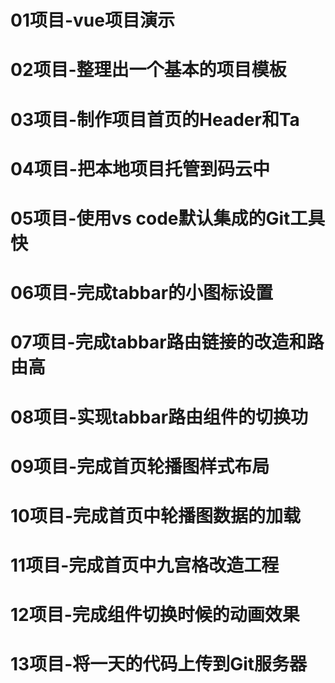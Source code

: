 # 01项目-vue项目演示
# 02项目-整理出一个基本的项目模板
# 03项目-制作项目首页的Header和Ta
# 04项目-把本地项目托管到码云中
# 05项目-使用vs code默认集成的Git工具快
# 06项目-完成tabbar的小图标设置
# 07项目-完成tabbar路由链接的改造和路由高
# 08项目-实现tabbar路由组件的切换功
# 09项目-完成首页轮播图样式布局
# 10项目-完成首页中轮播图数据的加载
# 11项目-完成首页中九宫格改造工程
# 12项目-完成组件切换时候的动画效果
# 13项目-将一天的代码上传到Git服务器